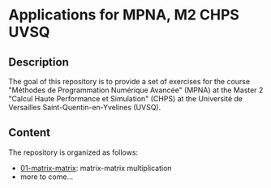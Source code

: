 # Applications for MPNA, M2 CHPS UVSQ

## Description

The goal of this repository is to provide a set of exercises for the course "Méthodes de Programmation Numérique Avancée" (MPNA) at the Master 2 "Calcul Haute Performance et Simulation" (CHPS) at the Université de Versailles Saint-Quentin-en-Yvelines (UVSQ).

## Content

The repository is organized as follows:
- [01-matrix-matrix](01-matrix-matrix/README.md): matrix-matrix multiplication
- more to come...
